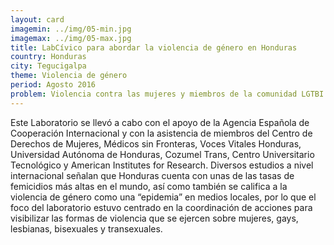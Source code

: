 ```yaml
---
layout: card
imagemin: ../img/05-min.jpg
imagemax: ../img/05-max.jpg
title: LabCívico para abordar la violencia de género en Honduras
country: Honduras
city: Tegucigalpa
theme: Violencia de género
period: Agosto 2016
problem: Violencia contra las mujeres y miembros de la comunidad LGTBI
---
```


Este Laboratorio se llevó a cabo con el apoyo de la Agencia Española de Cooperación Internacional y con la asistencia de miembros del Centro de Derechos de Mujeres, Médicos sin Fronteras, Voces Vitales Honduras, Universidad Autónoma de Honduras, Cozumel Trans, Centro Universitario Tecnológico y American Institutes for Research. Diversos estudios a nivel internacional señalan que Honduras cuenta con unas de las tasas de femicidios más altas en el mundo, así como también se califica a la violencia de género como una “epidemia” en medios locales, por lo que el foco del laboratorio estuvo centrado en la coordinación de acciones para visibilizar las formas de violencia que se ejercen sobre mujeres, gays, lesbianas, bisexuales y transexuales.

